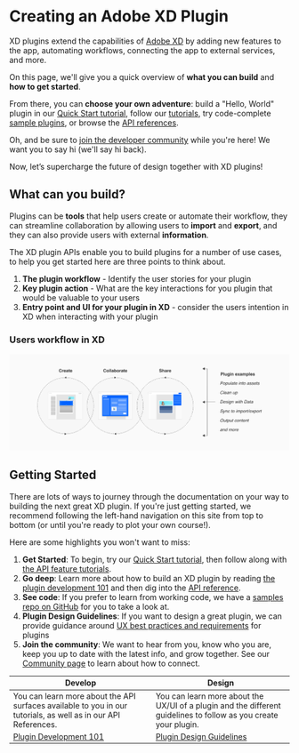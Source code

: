 # Creating an Adobe XD Plugin

XD plugins extend the capabilities of [Adobe XD](https://www.adobe.com/products/xd.html) by adding new features to the app, automating workflows, connecting the app to external services, and more.

On this page, we'll give you a quick overview of **what you can build** and **how to get started**.

From there, you can **choose your own adventure**: build a "Hello, World" plugin in our [Quick Start tutorial](./tutorials/quick-start/index.md), follow our [tutorials](/tutorials/index.md), try code-complete [sample plugins](https://github.com/AdobeXD/plugin-samples), or browse the [API references](/reference/how-to-read.md).

Oh, and be sure to [join the developer community](/community.md) while you're here! We want you to say hi (we'll say hi back).

Now, let’s supercharge the future of design together with XD plugins!


## What can you build?
Plugins can be **tools** that help users create or automate their workflow, they can streamline collaboration by allowing users to **import** and **export**, and they can also provide users with external **information**.

The XD plugin APIs enable you to build plugins for a number of use cases, to help you get started here are three points to think about. 

1. **The plugin workflow** - Identify the user stories for your plugin
2. **Key plugin action** - What are the key interactions for you plugin that would be valuable to your users
3. **Entry point and UI for your plugin in XD** - consider the users intention in XD when interacting with your plugin

### Users workflow in XD

![Example of a users workflow with plugins](/images/users_workflow_plugins.png)

## Getting Started


There are lots of ways to journey through the documentation on your way to building the next great XD plugin. If you're just getting started, we recommend following the left-hand navigation on this site from top to bottom (or until you're ready to plot your own course!).

Here are some highlights you won't want to miss:

1. **Get Started**: To begin, try our [Quick Start tutorial](./tutorials/quick-start/index.md), then follow along with [the API feature tutorials](./tutorials/index.md).
1. **Go deep**: Learn more about how to build an XD plugin by reading [the plugin development 101](/plugin-development-guidelines/index.md) and then dig into the [API reference](/reference/how-to-read.md).
1. **See code**: If you prefer to learn from working code, we have a [samples repo on GitHub](https://github.com/AdobeXD/Plugin-Samples) for you to take a look at.
1. **Plugin Design Guidelines**: If you want to design a great plugin, we can provide guidance around [UX best practices and requirements](/plugin-design-guidelines/index.md) for plugins
1. **Join the community**: We want to hear from you, know who you are, keep you up to date with the latest info, and grow together. See our [Community page](/community.md) to learn about how to connect.

| **Develop**     |   **Design**
| ------------- | -------------
| You can learn more about the API surfaces available to you in our tutorials, as well as in our API References. | You can learn more about the UX/UI of a plugin and the different guidelines to follow as you create your plugin.
| [Plugin Development 101](/plugin-development-guidelines/index.md) | [Plugin Design Guidelines](/plugin-design-guidelines/index.md) |